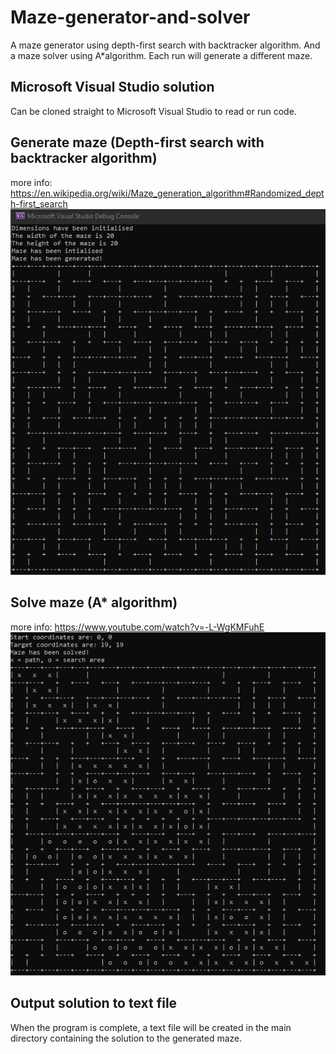 # Maze-generator-and-solver
A maze generator using depth-first search with backtracker algorithm. And a maze solver using A*algorithm. Each run will generate a different maze.

## Microsoft Visual Studio solution
Can be cloned straight to Microsoft Visual Studio to read or run code.

## Generate maze (Depth-first search with backtracker algorithm)
more info: https://en.wikipedia.org/wiki/Maze_generation_algorithm#Randomized_depth-first_search
![ScreenshotGenerator](screenshots/Maze-generator-screenshot.png?raw=true)

## Solve maze (A* algorithm)
more info: https://www.youtube.com/watch?v=-L-WgKMFuhE
![ScreenshotSolver](screenshots/Maze-solve-screenshot.png?raw=true)

## Output solution to text file
When the program is complete, a text file will be created in the main directory containing the solution to the generated maze.
